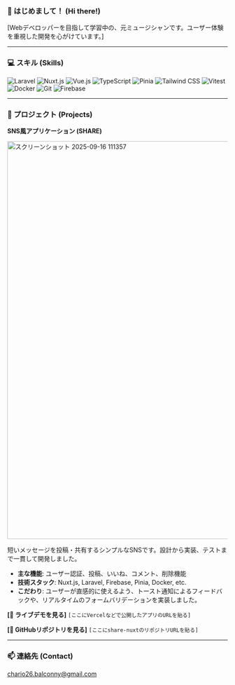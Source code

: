 ### 👋 はじめまして！ (Hi there!)

[Webデベロッパーを目指して学習中の、元ミュージシャンです。ユーザー体験を重視した開発を心がけています。]

---

### 💻 スキル (Skills)


![Laravel](https://img.shields.io/badge/Laravel-FF2D20?style=for-the-badge&logo=laravel&logoColor=white)
![Nuxt.js](https://img.shields.io/badge/Nuxt.js-00DC82?style=for-the-badge&logo=nuxt.js&logoColor=white)
![Vue.js](https://img.shields.io/badge/Vue.js-4FC08D?style=for-the-badge&logo=vue.js&logoColor=white)
![TypeScript](https://img.shields.io/badge/TypeScript-3178C6?style=for-the-badge&logo=typescript&logoColor=white)
![Pinia](https://img.shields.io/badge/Pinia-FFD43E?style=for-the-badge&logo=pinia&logoColor=black)
![Tailwind CSS](https://img.shields.io/badge/Tailwind_CSS-38B2AC?style=for-the-badge&logo=tailwind-css&logoColor=white)
![Vitest](https://img.shields.io/badge/Vitest-6E9F18?style=for-the-badge&logo=vitest&logoColor=white)
![Docker](https://img.shields.io/badge/Docker-2496ED?style=for-the-badge&logo=docker&logoColor=white)
![Git](https://img.shields.io/badge/Git-F05032?style=for-the-badge&logo=git&logoColor=white)
![Firebase](https://img.shields.io/badge/Firebase-FFCA28?style=for-the-badge&logo=firebase&logoColor=black)

---

### 🚀 プロジェクト (Projects)

**SNS風アプリケーション (SHARE)**

<a href="https://drive.google.com/file/d/1vbN4UhfNks6QUNacFlNPg5cxdRiMckJt/view?usp=drive_link">
  <img width="1904" height="908" alt="スクリーンショット 2025-09-16 111357" src="https://github.com/user-attachments/assets/6aae7644-cb87-40c8-8207-6412728e04cf" />
</a>

短いメッセージを投稿・共有するシンプルなSNSです。設計から実装、テストまで一貫して開発しました。

- **主な機能**: ユーザー認証、投稿、いいね、コメント、削除機能
- **技術スタック**: Nuxt.js, Laravel, Firebase, Pinia, Docker, etc.
- **こだわり**: ユーザーが直感的に使えるよう、トースト通知によるフィードバックや、リアルタイムのフォームバリデーションを実装しました。

**[🔗 ライブデモを見る]** `[ここにVercelなどで公開したアプリのURLを貼る]`

**[📂 GitHubリポジトリを見る]** `[ここにshare-nuxtのリポジトリURLを貼る]`

---

### 📫 連絡先 (Contact)
chario26.balconny@gmail.com
